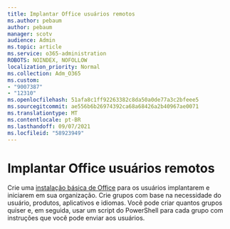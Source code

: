 ```yaml
---
title: Implantar Office usuários remotos
ms.author: pebaum
author: pebaum
manager: scotv
audience: Admin
ms.topic: article
ms.service: o365-administration
ROBOTS: NOINDEX, NOFOLLOW
localization_priority: Normal
ms.collection: Adm_O365
ms.custom:
- "9007387"
- "12310"
ms.openlocfilehash: 51afa8c1ff92263382c8da50a0de77a3c2bfeee5
ms.sourcegitcommit: ae556b6b26974392ca68a68426a2b40967ae0071
ms.translationtype: MT
ms.contentlocale: pt-BR
ms.lasthandoff: 09/07/2021
ms.locfileid: "58923949"
---
```

# <a name="deploy-office-to-remote-users"></a>Implantar Office usuários remotos

Crie uma [instalação básica de Office](https://admin.microsoft.com/Adminportal/Home#/officeremoteinstall) para os usuários implantarem e iniciarem em sua organização. Crie grupos com base na necessidade do usuário, produtos, aplicativos e idiomas. Você pode criar quantos grupos quiser e, em seguida, usar um script do PowerShell para cada grupo com instruções que você pode enviar aos usuários.